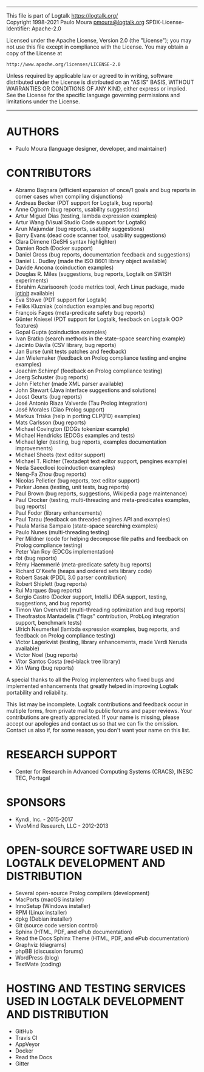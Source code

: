 ________________________________________________________________________

This file is part of Logtalk <https://logtalk.org/>  
Copyright 1998-2021 Paulo Moura <pmoura@logtalk.org>
SPDX-License-Identifier: Apache-2.0

Licensed under the Apache License, Version 2.0 (the "License");
you may not use this file except in compliance with the License.
You may obtain a copy of the License at

    http://www.apache.org/licenses/LICENSE-2.0

Unless required by applicable law or agreed to in writing, software
distributed under the License is distributed on an "AS IS" BASIS,
WITHOUT WARRANTIES OR CONDITIONS OF ANY KIND, either express or implied.
See the License for the specific language governing permissions and
limitations under the License.
________________________________________________________________________


AUTHORS
=======

* Paulo Moura (language designer, developer, and maintainer)


CONTRIBUTORS
============

* Abramo Bagnara (efficient expansion of once/1 goals and bug reports in corner cases when compiling disjunctions)
* Andreas Becker (PDT support for Logtalk, bug reports)
* Anne Ogborn (bug reports, usability suggestions)
* Artur Miguel Dias (testing, lambda expression examples)
* Artur Wang (Visual Studio Code support for Logtalk)
* Arun Majumdar (bug reports, usability suggestions)
* Barry Evans (dead code scanner tool, usability suggestions)
* Clara Dimene (GeSHi syntax highlighter)
* Damien Roch (Docker support)
* Daniel Gross (bug reports, documentation feedback and suggestions)
* Daniel L. Dudley (made the ISO 8601 library object available)
* Davide Ancona (coinduction examples)
* Douglas R. Miles (suggestions, bug reports, Logtalk on SWISH experiments)
* Ebrahim Azarisooreh (code metrics tool, Arch Linux package, made [lgtinit](https://github.com/eazar001/lgtinit) available)
* Eva Stöwe (PDT support for Logtalk)
* Feliks Kluzniak (coinduction examples and bug reports)
* François Fages (meta-predicate safety bug reports)
* Günter Kniesel (PDT support for Logtalk, feedback on Logtalk OOP features)
* Gopal Gupta (coinduction examples)
* Ivan Bratko (search methods in the state-space searching example)
* Jacinto Dávila (CSV library, bug reports)
* Jan Burse (unit tests patches and feedback)
* Jan Wielemaker (feedback on Prolog compliance testing and engine examples)
* Joachim Schimpf (feedback on Prolog compliance testing)
* Joerg Schuster (bug reports)
* John Fletcher (made XML parser available)
* John Stewart (Java interface suggestions and solutions)
* Joost Geurts (bug reports)
* José Antonio Riaza Valverde (Tau Prolog integration)
* José Morales (Ciao Prolog support)
* Markus Triska (help in porting CLP(FD) examples)
* Mats Carlsson (bug reports)
* Michael Covington (DCGs tokenizer example)
* Michael Hendricks (EDCGs examples and tests)
* Michael Igler (testing, bug reports, examples documentation improvements)
* Michael Sheets (text editor support)
* Michael T. Richter (Textadept text editor support, pengines example)
* Neda Saeedloei (coinduction examples)
* Neng-Fa Zhou (bug reports)
* Nicolas Pelletier (bug reports, text editor support)
* Parker Jones (testing, unit tests, bug reports)
* Paul Brown (bug reports, suggestions, Wikipedia page maintenance)
* Paul Crocker (testing, multi-threading and meta-predicates examples, bug reports)
* Paul Fodor (library enhancements)
* Paul Tarau (feedback on threaded engines API and examples)
* Paula Marisa Sampaio (state-space searching examples)
* Paulo Nunes (multi-threading testing)
* Per Mildner (code for helping decompose file paths and feedback on Prolog compliance testing)
* Peter Van Roy (EDCGs implementation)
* rbt (bug reports)
* Rémy Haemmerlé (meta-predicate safety bug reports)
* Richard O'Keefe (heaps and ordered sets library code)
* Robert Sasak (PDDL 3.0 parser contribution)
* Robert Shiplett (bug reports)
* Rui Marques (bug reports)
* Sergio Castro (Docker support, IntelliJ IDEA support, testing, suggestions, and bug reports)
* Timon Van Overveldt (multi-threading optimization and bug reports)
* Theofrastos Mantadelis ("flags" contribution, ProbLog integration support, benchmark tests)
* Ulrich Neumerkel (lambda expression examples, bug reports, and feedback on Prolog compliance testing)
* Victor Lagerkvist (testing, library enhancements, made Verdi Neruda available)
* Victor Noel (bug reports)
* Vítor Santos Costa (red-black tree library)
* Xin Wang (bug reports)

A special thanks to all the Prolog implementers who fixed bugs and
implemented enhancements that greatly helped in improving Logtalk
portability and reliability.

This list may be incomplete. Logtalk contributions and feedback occur
in multiple forms, from private mail to public forums and paper reviews.
Your contributions are greatly appreciated. If your name is missing,
please accept our apologies and contact us so that we can fix the omission.
Contact us also if, for some reason, you don't want your name on this
list.


RESEARCH SUPPORT
================

* Center for Research in Advanced Computing Systems (CRACS), INESC TEC, Portugal


SPONSORS
========

* Kyndi, Inc. - 2015-2017
* VivoMind Research, LLC - 2012-2013


OPEN-SOURCE SOFTWARE USED IN LOGTALK DEVELOPMENT AND DISTRIBUTION
=================================================================

* Several open-source Prolog compilers (development)
* MacPorts (macOS installer)
* InnoSetup (Windows installer)
* RPM (Linux installer)
* dpkg (Debian installer)
* Git (source code version control)
* Sphinx (HTML, PDF, and ePub documentation)
* Read the Docs Sphinx Theme (HTML, PDF, and ePub documentation)
* Graphviz (diagrams)
* phpBB (discussion forums)
* WordPress (blog)
* TextMate (coding)


HOSTING AND TESTING SERVICES USED IN LOGTALK DEVELOPMENT AND DISTRIBUTION
=========================================================================

* GitHub
* Travis CI
* AppVeyor
* Docker
* Read the Docs
* Gitter
